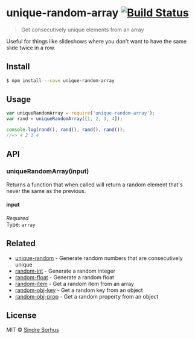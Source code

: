 # unique-random-array [![Build Status](https://travis-ci.org/sindresorhus/unique-random-array.svg?branch=master)](https://travis-ci.org/sindresorhus/unique-random-array)

> Get consecutively unique elements from an array

Useful for things like slideshows where you don't want to have the same slide twice in a row.


## Install

```sh
$ npm install --save unique-random-array
```


## Usage

```js
var uniqueRandomArray = require('unique-random-array');
var rand = uniqueRandomArray([1, 2, 3, 4]);

console.log(rand(), rand(), rand(), rand());
//=> 4 2 1 4
```


## API

### uniqueRandomArray(input)

Returns a function that when called will return a random element that's never the same as the previous.

#### input

*Required*  
Type: `array`


## Related

- [unique-random](https://github.com/sindresorhus/unique-random) - Generate random numbers that are consecutively unique
- [random-int](https://github.com/sindresorhus/random-int) - Generate a random integer
- [random-float](https://github.com/sindresorhus/random-float) - Generate a random float
- [random-item](https://github.com/sindresorhus/random-item) - Get a random item from an array
- [random-obj-key](https://github.com/sindresorhus/random-obj-key) - Get a random key from an object
- [random-obj-prop](https://github.com/sindresorhus/random-obj-prop) - Get a random property from an object


## License

MIT © [Sindre Sorhus](http://sindresorhus.com)
